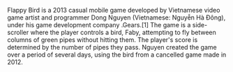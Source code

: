 Flappy Bird is a 2013 casual mobile game developed by Vietnamese video game artist and programmer Dong Nguyen (Vietnamese: Nguyễn Hà Đông), under his game development company .Gears.[1] The game is a side-scroller where the player controls a bird, Faby, attempting to fly between columns of green pipes without hitting them. The player's score is determined by the number of pipes they pass. Nguyen created the game over a period of several days, using the bird from a cancelled game made in 2012.

